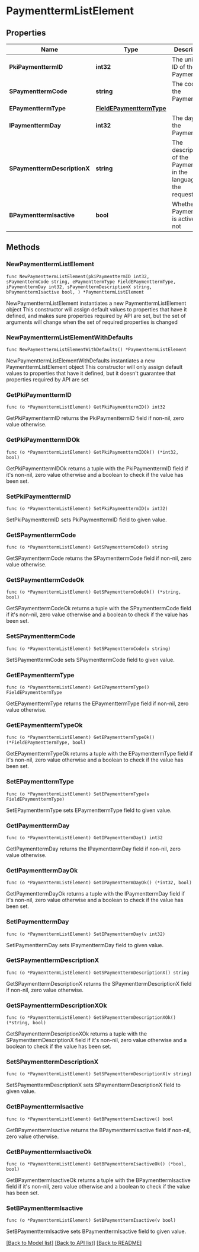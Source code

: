 # PaymenttermListElement

## Properties

Name | Type | Description | Notes
------------ | ------------- | ------------- | -------------
**PkiPaymenttermID** | **int32** | The unique ID of the Paymentterm | 
**SPaymenttermCode** | **string** | The code of the Paymentterm | 
**EPaymenttermType** | [**FieldEPaymenttermType**](FieldEPaymenttermType.md) |  | 
**IPaymenttermDay** | **int32** | The day of the Paymentterm | 
**SPaymenttermDescriptionX** | **string** | The description of the Paymentterm in the language of the requester | 
**BPaymenttermIsactive** | **bool** | Whether the Paymentterm is active or not | 

## Methods

### NewPaymenttermListElement

`func NewPaymenttermListElement(pkiPaymenttermID int32, sPaymenttermCode string, ePaymenttermType FieldEPaymenttermType, iPaymenttermDay int32, sPaymenttermDescriptionX string, bPaymenttermIsactive bool, ) *PaymenttermListElement`

NewPaymenttermListElement instantiates a new PaymenttermListElement object
This constructor will assign default values to properties that have it defined,
and makes sure properties required by API are set, but the set of arguments
will change when the set of required properties is changed

### NewPaymenttermListElementWithDefaults

`func NewPaymenttermListElementWithDefaults() *PaymenttermListElement`

NewPaymenttermListElementWithDefaults instantiates a new PaymenttermListElement object
This constructor will only assign default values to properties that have it defined,
but it doesn't guarantee that properties required by API are set

### GetPkiPaymenttermID

`func (o *PaymenttermListElement) GetPkiPaymenttermID() int32`

GetPkiPaymenttermID returns the PkiPaymenttermID field if non-nil, zero value otherwise.

### GetPkiPaymenttermIDOk

`func (o *PaymenttermListElement) GetPkiPaymenttermIDOk() (*int32, bool)`

GetPkiPaymenttermIDOk returns a tuple with the PkiPaymenttermID field if it's non-nil, zero value otherwise
and a boolean to check if the value has been set.

### SetPkiPaymenttermID

`func (o *PaymenttermListElement) SetPkiPaymenttermID(v int32)`

SetPkiPaymenttermID sets PkiPaymenttermID field to given value.


### GetSPaymenttermCode

`func (o *PaymenttermListElement) GetSPaymenttermCode() string`

GetSPaymenttermCode returns the SPaymenttermCode field if non-nil, zero value otherwise.

### GetSPaymenttermCodeOk

`func (o *PaymenttermListElement) GetSPaymenttermCodeOk() (*string, bool)`

GetSPaymenttermCodeOk returns a tuple with the SPaymenttermCode field if it's non-nil, zero value otherwise
and a boolean to check if the value has been set.

### SetSPaymenttermCode

`func (o *PaymenttermListElement) SetSPaymenttermCode(v string)`

SetSPaymenttermCode sets SPaymenttermCode field to given value.


### GetEPaymenttermType

`func (o *PaymenttermListElement) GetEPaymenttermType() FieldEPaymenttermType`

GetEPaymenttermType returns the EPaymenttermType field if non-nil, zero value otherwise.

### GetEPaymenttermTypeOk

`func (o *PaymenttermListElement) GetEPaymenttermTypeOk() (*FieldEPaymenttermType, bool)`

GetEPaymenttermTypeOk returns a tuple with the EPaymenttermType field if it's non-nil, zero value otherwise
and a boolean to check if the value has been set.

### SetEPaymenttermType

`func (o *PaymenttermListElement) SetEPaymenttermType(v FieldEPaymenttermType)`

SetEPaymenttermType sets EPaymenttermType field to given value.


### GetIPaymenttermDay

`func (o *PaymenttermListElement) GetIPaymenttermDay() int32`

GetIPaymenttermDay returns the IPaymenttermDay field if non-nil, zero value otherwise.

### GetIPaymenttermDayOk

`func (o *PaymenttermListElement) GetIPaymenttermDayOk() (*int32, bool)`

GetIPaymenttermDayOk returns a tuple with the IPaymenttermDay field if it's non-nil, zero value otherwise
and a boolean to check if the value has been set.

### SetIPaymenttermDay

`func (o *PaymenttermListElement) SetIPaymenttermDay(v int32)`

SetIPaymenttermDay sets IPaymenttermDay field to given value.


### GetSPaymenttermDescriptionX

`func (o *PaymenttermListElement) GetSPaymenttermDescriptionX() string`

GetSPaymenttermDescriptionX returns the SPaymenttermDescriptionX field if non-nil, zero value otherwise.

### GetSPaymenttermDescriptionXOk

`func (o *PaymenttermListElement) GetSPaymenttermDescriptionXOk() (*string, bool)`

GetSPaymenttermDescriptionXOk returns a tuple with the SPaymenttermDescriptionX field if it's non-nil, zero value otherwise
and a boolean to check if the value has been set.

### SetSPaymenttermDescriptionX

`func (o *PaymenttermListElement) SetSPaymenttermDescriptionX(v string)`

SetSPaymenttermDescriptionX sets SPaymenttermDescriptionX field to given value.


### GetBPaymenttermIsactive

`func (o *PaymenttermListElement) GetBPaymenttermIsactive() bool`

GetBPaymenttermIsactive returns the BPaymenttermIsactive field if non-nil, zero value otherwise.

### GetBPaymenttermIsactiveOk

`func (o *PaymenttermListElement) GetBPaymenttermIsactiveOk() (*bool, bool)`

GetBPaymenttermIsactiveOk returns a tuple with the BPaymenttermIsactive field if it's non-nil, zero value otherwise
and a boolean to check if the value has been set.

### SetBPaymenttermIsactive

`func (o *PaymenttermListElement) SetBPaymenttermIsactive(v bool)`

SetBPaymenttermIsactive sets BPaymenttermIsactive field to given value.



[[Back to Model list]](../README.md#documentation-for-models) [[Back to API list]](../README.md#documentation-for-api-endpoints) [[Back to README]](../README.md)


